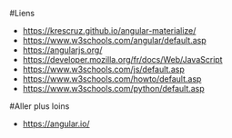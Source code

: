 #Liens
 - https://krescruz.github.io/angular-materialize/
 - https://www.w3schools.com/angular/default.asp
 - https://angularjs.org/
 - https://developer.mozilla.org/fr/docs/Web/JavaScript
 - https://www.w3schools.com/js/default.asp
 - https://www.w3schools.com/howto/default.asp
 - https://www.w3schools.com/python/default.asp

#Aller plus loins
 - https://angular.io/